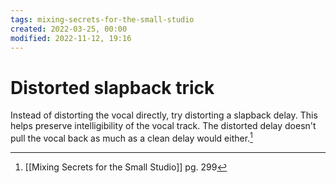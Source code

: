 ```yaml
---
tags: mixing-secrets-for-the-small-studio 
created: 2022-03-25, 00:00
modified: 2022-11-12, 19:16
---
```


# Distorted slapback trick
Instead of distorting the vocal directly, try distorting a slapback delay. This helps preserve intelligibility of the vocal track. The distorted delay doesn't pull the vocal back as much as a clean delay would either.[^1]

[^1]: [[Mixing Secrets for the Small Studio]] pg. 299